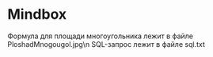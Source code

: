 # Mindbox
Формула для площади многоугольника лежит в файле PloshadMnogougol.jpg\n
SQL-запрос лежит в файле sql.txt
